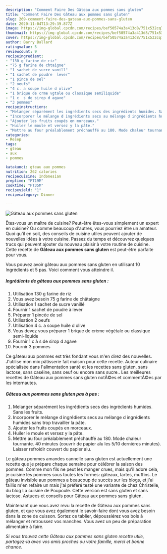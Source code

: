 ```yaml
---
description: "Comment Faire Des Gâteau aux pommes sans gluten"
title: "Comment Faire Des Gâteau aux pommes sans gluten"
slug: 269-comment-faire-des-gateau-aux-pommes-sans-gluten
date: 2020-11-04T13:29:39.877Z
image: https://img-global.cpcdn.com/recipes/bef50574a3a413d8/751x532cq70/gateau-aux-pommes-sans-gluten-photo-principale-de-la-recette.jpg
thumbnail: https://img-global.cpcdn.com/recipes/bef50574a3a413d8/751x532cq70/gateau-aux-pommes-sans-gluten-photo-principale-de-la-recette.jpg
cover: https://img-global.cpcdn.com/recipes/bef50574a3a413d8/751x532cq70/gateau-aux-pommes-sans-gluten-photo-principale-de-la-recette.jpg
author: Barry Ballard
ratingvalue: 5
reviewcount: 9
recipeingredient:
- "130 g farine de riz"
- "75 g farine de chtaigne"
- "1 sachet de sucre vanill"
- "1 sachet de poudre  lever"
- "1 pince de sel"
- "2 oeufs"
- "4 c. a soupe huile d olive"
- "1 brique de crme vgtale ou classique semiliquide"
- "1 c  s de sirop d agave"
- "3 pommes"
recipeinstructions:
- "Melanger séparément les ingrédients secs des ingrédients humides. Sans les fruits."
- "Incorporer le mélange d ingrédients secs au mélange d ingrédients humides sans trop travailler la pâte."
- "Ajouter les fruits coupés en morceaux."
- "Huiler le moule et versez y la pâte."
- "Mettre au four préalablement préchauffé au 180. Mode chaleur tournante. 40 minutes (couvrir de papier alu les 5/10 dernières minutes). Laisser refroidir couvert du papier alu."
categories:
- Resep
tags:
- gteau
- aux
- pommes

katakunci: gteau aux pommes 
nutrition: 262 calories
recipecuisine: Indonesian
preptime: "PT19M"
cooktime: "PT35M"
recipeyield: "1"
recipecategory: Dinner

---
```



![Gâteau aux pommes sans gluten](https://img-global.cpcdn.com/recipes/bef50574a3a413d8/751x532cq70/gateau-aux-pommes-sans-gluten-photo-principale-de-la-recette.jpg)

Êtes-vous un maître de cuisine? Peut-être êtes-vous simplement un expert en cuisine? Ou comme beaucoup d'autres, vous pourriez être un amateur. Quoi qu'il en soit, des conseils de cuisine utiles peuvent ajouter de nouvelles idées à votre cuisine. Passez du temps et découvrez quelques trucs qui peuvent ajouter du nouveau plaisir à votre routine de cuisine. Cette recette de <strong> Gâteau aux pommes sans gluten </strong> est peut-être parfaite pour vous.

<!--inarticleads1-->

Vous pouvez avoir gâteau aux pommes sans gluten en utilisant 10 Ingrédients et 5 pas. Voici comment vous atteindre il.

##### Ingrédients de gâteau aux pommes sans gluten :

1. Utilisation 130 g farine de riz
1. Vous avez besoin 75 g farine de châtaigne
1. Utilisation 1 sachet de sucre vanillé
1. Fournir 1 sachet de poudre à lever
1. Préparer 1 pincée de sel
1. Utilisation 2 oeufs
1. Utilisation 4 c. a soupe huile d olive
1. Vous devez vous préparer 1 brique de crème végétale ou classique semi-liquide
1. Fournir 1 c à s de sirop d agave
1. Fournir 3 pommes


Ce gâteau aux pommes est très fondant vous m&#39;en direz des nouvelles. J&#39;utilise mon mix pâtisserie fait maison pour cette recette. Auteur culinaire spécialisée dans l&#39;alimentation santé et les recettes sans gluten, sans lactose, sans caséine, sans oeuf ou encore sans sucre.. Les meilleures recettes de Gâteau aux pommes sans gluten notÃ©es et commentÃ©es par les internautes. 

<!--inarticleads2-->

##### Gâteau aux pommes sans gluten pas à pas :

1. Melanger séparément les ingrédients secs des ingrédients humides. Sans les fruits.
1. Incorporer le mélange d ingrédients secs au mélange d ingrédients humides sans trop travailler la pâte.
1. Ajouter les fruits coupés en morceaux.
1. Huiler le moule et versez y la pâte.
1. Mettre au four préalablement préchauffé au 180. Mode chaleur tournante. 40 minutes (couvrir de papier alu les 5/10 dernières minutes). Laisser refroidir couvert du papier alu.


Le gâteau pommes amandes cannelle sans gluten est actuellement une recette que je prépare chaque semaine pour célébrer la saison des pommes. Comme mon fils ne peut les manger crues, mais qu&#39;il adore cela, je cuisine les pommes sous toutes les formes: gâteaux, tartes, muffins. Le gâteau invisible aux pommes a beaucoup de succès sur les blogs, et j&#39;ai faillis m&#39;en refaire un mais j&#39;ai préféré testé une variante de chez Christelle, du blog La cuisine de Poupoule. Cette version est sans gluten et sans lactose. Astuces et conseils pour Gâteau aux pommes sans gluten. 

<!--inarticleads1-->

<p>
Maintenant que vous avez revu la recette de Gâteau aux pommes sans gluten, et que vous avez également le savoir-faire dont vous avez besoin dans la zone de cuisson. Sortez ce tablier, dépoussiérez vos bols à mélanger et retroussez vos manches. Vous avez un peu de préparation alimentaire à faire.
</p>

<p>
<i>Si vous trouvez cette Gâteau aux pommes sans gluten recette utile, partagez-la avec vos amis proches ou votre famille, merci et bonne chance.</i>
</p>
